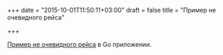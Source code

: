+++
date = "2015-10-01T11:50:11+03:00"
draft = false
title = "Пример не очевидного рейса"

+++

<p><a href="https://blog.klauspost.com/the-case-of-the-subtle-race-condition/">Пример не очевидного рейса</a> в Go приложении.</p>

